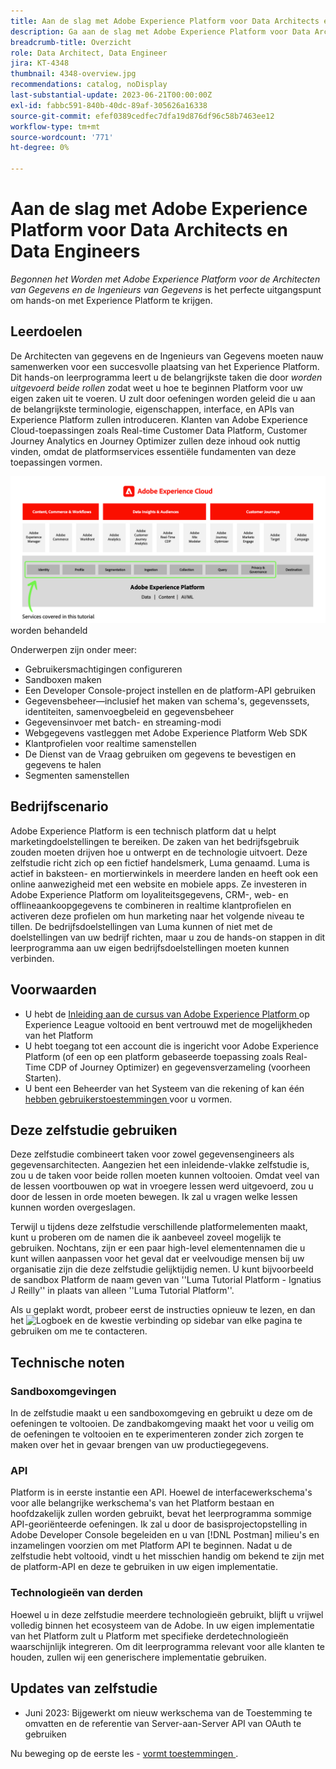 ```yaml
---
title: Aan de slag met Adobe Experience Platform voor Data Architects en Data Engineers
description: Ga aan de slag met Adobe Experience Platform voor Data Architects en Data Engineers.
breadcrumb-title: Overzicht
role: Data Architect, Data Engineer
jira: KT-4348
thumbnail: 4348-overview.jpg
recommendations: catalog, noDisplay
last-substantial-update: 2023-06-21T00:00:00Z
exl-id: fabbc591-840b-40dc-89af-305626a16338
source-git-commit: efef0389cedfec7dfa19d876df96c58b7463ee12
workflow-type: tm+mt
source-wordcount: '771'
ht-degree: 0%

---
```


# Aan de slag met Adobe Experience Platform voor Data Architects en Data Engineers

<!--5min-->

_Begonnen het Worden met Adobe Experience Platform voor de Architecten van Gegevens en de Ingenieurs van Gegevens_ is het perfecte uitgangspunt om hands-on met Experience Platform te krijgen.


<!--How do we address ETL-->

## Leerdoelen

De Architecten van gegevens en de Ingenieurs van Gegevens moeten nauw samenwerken voor een succesvolle plaatsing van het Experience Platform. Dit hands-on leerprogramma leert u de belangrijkste taken die door _worden uitgevoerd beide rollen_ zodat weet u hoe te beginnen Platform voor uw eigen zaken uit te voeren. U zult door oefeningen worden geleid die u aan de belangrijkste terminologie, eigenschappen, interface, en APIs van Experience Platform zullen introduceren. Klanten van Adobe Experience Cloud-toepassingen zoals Real-time Customer Data Platform, Customer Journey Analytics en Journey Optimizer zullen deze inhoud ook nuttig vinden, omdat de platformservices essentiële fundamenten van deze toepassingen vormen.

![ de marktectuur die van Adobe Experience Cloud de diensten van het Platform benadrukt in dit leerprogramma-identiteit, Profiel, Segmentatie, Opname, Vraag, en Governance ](assets/marketecture.png) worden behandeld

Onderwerpen zijn onder meer:

* Gebruikersmachtigingen configureren
* Sandboxen maken
* Een Developer Console-project instellen en de platform-API gebruiken
* Gegevensbeheer—inclusief het maken van schema&#39;s, gegevenssets, identiteiten, samenvoegbeleid en gegevensbeheer
* Gegevensinvoer met batch- en streaming-modi
* Webgegevens vastleggen met Adobe Experience Platform Web SDK
* Klantprofielen voor realtime samenstellen
* De Dienst van de Vraag gebruiken om gegevens te bevestigen en gegevens te halen
* Segmenten samenstellen

## Bedrijfscenario

Adobe Experience Platform is een technisch platform dat u helpt marketingdoelstellingen te bereiken. De zaken van het bedrijfsgebruik zouden moeten drijven hoe u ontwerpt en de technologie uitvoert. Deze zelfstudie richt zich op een fictief handelsmerk, Luma genaamd. Luma is actief in baksteen- en mortierwinkels in meerdere landen en heeft ook een online aanwezigheid met een website en mobiele apps. Ze investeren in Adobe Experience Platform om loyaliteitsgegevens, CRM-, web- en offlineaankoopgegevens te combineren in realtime klantprofielen en activeren deze profielen om hun marketing naar het volgende niveau te tillen. De bedrijfsdoelstellingen van Luma kunnen of niet met de doelstellingen van uw bedrijf richten, maar u zou de hands-on stappen in dit leerprogramma aan uw eigen bedrijfsdoelstellingen moeten kunnen verbinden.

## Voorwaarden

* U hebt de [ Inleiding aan de cursus van Adobe Experience Platform ](https://experienceleague.adobe.com/?recommended=ExperiencePlatform-U-1-2020.1) op Experience League voltooid en bent vertrouwd met de mogelijkheden van het Platform
* U hebt toegang tot een account die is ingericht voor Adobe Experience Platform (of een op een platform gebaseerde toepassing zoals Real-Time CDP of Journey Optimizer) en gegevensverzameling (voorheen Starten).
* U bent een Beheerder van het Systeem van die rekening of kan één [ hebben gebruikerstoestemmingen ](configure-permissions.md) voor u vormen.

## Deze zelfstudie gebruiken

Deze zelfstudie combineert taken voor zowel gegevensengineers als gegevensarchitecten. Aangezien het een inleidende-vlakke zelfstudie is, zou u de taken voor beide rollen moeten kunnen voltooien. Omdat veel van de lessen voortbouwen op wat in vroegere lessen werd uitgevoerd, zou u door de lessen in orde moeten bewegen. Ik zal u vragen welke lessen kunnen worden overgeslagen.

Terwijl u tijdens deze zelfstudie verschillende platformelementen maakt, kunt u proberen om de namen die ik aanbeveel zoveel mogelijk te gebruiken. Nochtans, zijn er een paar high-level elementennamen die u kunt willen aanpassen voor het geval dat er veelvoudige mensen bij uw organisatie zijn die deze zelfstudie gelijktijdig nemen. U kunt bijvoorbeeld de sandbox Platform de naam geven van &#39;&#39;Luma Tutorial Platform - Ignatius J Reilly&#39;&#39; in plaats van alleen &#39;&#39;Luma Tutorial Platform&#39;&#39;.

Als u geplakt wordt, probeer eerst de instructies opnieuw te lezen, en dan het ![ Logboek en de kwestie ](https://experienceleague.adobe.com/assets/img/feedback.svg) verbinding op sidebar van elke pagina te gebruiken om me te contacteren.

## Technische noten

### Sandboxomgevingen

In de zelfstudie maakt u een sandboxomgeving en gebruikt u deze om de oefeningen te voltooien. De zandbakomgeving maakt het voor u veilig om de oefeningen te voltooien en te experimenteren zonder zich zorgen te maken over het in gevaar brengen van uw productiegegevens.

### API

Platform is in eerste instantie een API. Hoewel de interfacewerkschema&#39;s voor alle belangrijke werkschema&#39;s van het Platform bestaan en hoofdzakelijk zullen worden gebruikt, bevat het leerprogramma sommige API-georiënteerde oefeningen. Ik zal u door de basisprojectopstelling in Adobe Developer Console begeleiden en u van [!DNL Postman] milieu&#39;s en inzamelingen voorzien om met Platform API te beginnen. Nadat u de zelfstudie hebt voltooid, vindt u het misschien handig om bekend te zijn met de platform-API en deze te gebruiken in uw eigen implementatie.

### Technologieën van derden

Hoewel u in deze zelfstudie meerdere technologieën gebruikt, blijft u vrijwel volledig binnen het ecosysteem van de Adobe. In uw eigen implementatie van het Platform zult u Platform met specifieke derdetechnologieën waarschijnlijk integreren. Om dit leerprogramma relevant voor alle klanten te houden, zullen wij een generischere implementatie gebruiken.

## Updates van zelfstudie

* Juni 2023: Bijgewerkt om nieuw werkschema van de Toestemming te omvatten en de referentie van Server-aan-Server API van OAuth te gebruiken


Nu beweging op de eerste les - [ vormt toestemmingen ](configure-permissions.md).
